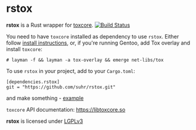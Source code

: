 rstox
====

**rstox** is a Rust wrapper for [toxcore].
[![Build Status](https://travis-ci.org/suhr/rstox.svg)](https://travis-ci.org/suhr/rstox)

You need to have `toxcore` installed as dependency to use `rstox`. Either follow [install instructions](https://github.com/irungentoo/toxcore/blob/master/INSTALL.md), or, if you're running Gentoo, add Tox overlay and install `toxcore`:
```
# layman -f && layman -a tox-overlay && emerge net-libs/tox
```

To use `rstox` in your project, add to your `Cargo.toml`:
```
[dependencies.rstox]
git = "https://github.com/suhr/rstox.git"
```
and make something - [example](/examples/test.rs)

`toxcore` API documentation: https://libtoxcore.so


**rstox** is licensed under [LGPLv3](LICENSE)


[toxcore]:https://github.com/irungentoo/toxcore
